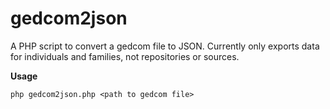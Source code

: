 # gedcom2json
A PHP script to convert a gedcom file to JSON. Currently only exports data for individuals and families, not repositories or sources.

__Usage__ 

`php gedcom2json.php <path to gedcom file>`
